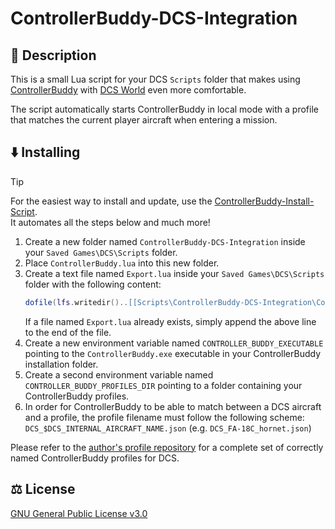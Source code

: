 # ControllerBuddy-DCS-Integration

## 📖 Description

This is a small Lua script for your DCS `Scripts` folder that makes using [ControllerBuddy](https://controllerbuddy.org) with [DCS World](https://www.digitalcombatsimulator.com) even more comfortable.

The script automatically starts ControllerBuddy in local mode with a profile that matches the current player aircraft when entering a mission.

## ⬇️ Installing

> [!TIP]
> For the easiest way to install and update, use the [ControllerBuddy-Install-Script](https://github.com/bwRavencl/ControllerBuddy-Install-Script).  
> It automates all the steps below and much more!

1. Create a new folder named `ControllerBuddy-DCS-Integration` inside your `Saved Games\DCS\Scripts` folder.
2. Place `ControllerBuddy.lua` into this new folder.
3. Create a text file named `Export.lua` inside your `Saved Games\DCS\Scripts` folder with the following content:
   ```lua
   dofile(lfs.writedir()..[[Scripts\ControllerBuddy-DCS-Integration\ControllerBuddy.lua]])
   ```
   If a file named `Export.lua` already exists, simply append the above line to the end of the file.
4. Create a new environment variable named `CONTROLLER_BUDDY_EXECUTABLE` pointing to the `ControllerBuddy.exe` executable in your ControllerBuddy installation folder.
5. Create a second environment variable named `CONTROLLER_BUDDY_PROFILES_DIR` pointing to a folder containing your ControllerBuddy profiles.
6. In order for ControllerBuddy to be able to match between a DCS aircraft and a profile, the profile filename must follow the following scheme: `DCS_$DCS_INTERNAL_AIRCRAFT_NAME.json` (e.g. `DCS_FA-18C_hornet.json`)

Please refer to the [author's profile repository](https://github.com/bwRavencl/ControllerBuddy-Profiles) for a complete set of correctly named ControllerBuddy profiles for DCS.

## ⚖️ License

[GNU General Public License v3.0](LICENSE)
